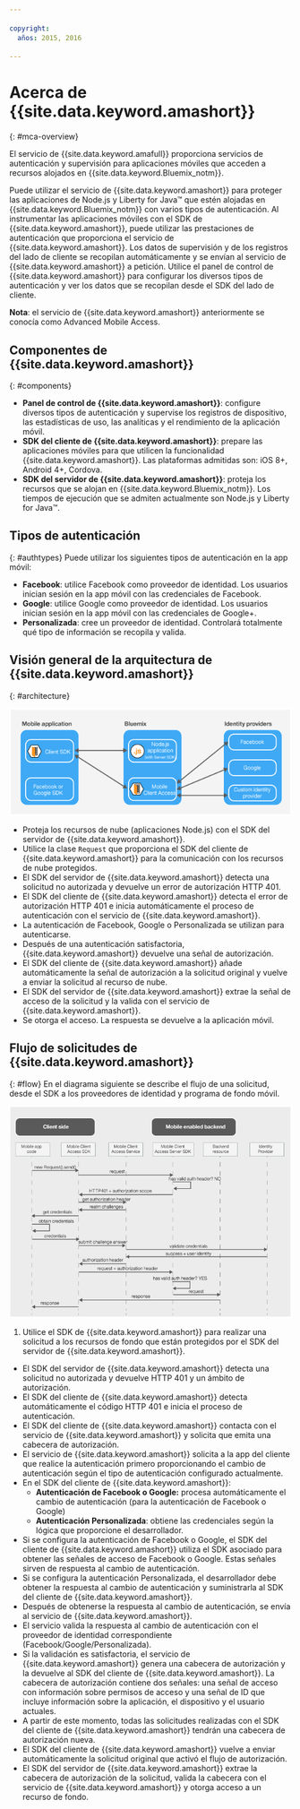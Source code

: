 ```yaml
---

copyright:
  años: 2015, 2016

---
```


# Acerca de {{site.data.keyword.amashort}}
{: #mca-overview}

El servicio de {{site.data.keyword.amafull}} proporciona servicios de autenticación y supervisión para aplicaciones móviles que acceden a recursos alojados en {{site.data.keyword.Bluemix_notm}}.

Puede utilizar el servicio de {{site.data.keyword.amashort}} para proteger las aplicaciones de Node.js y Liberty for Java&trade; que estén alojadas en {{site.data.keyword.Bluemix_notm}} con varios tipos de autenticación. Al instrumentar las aplicaciones móviles con el SDK de {{site.data.keyword.amashort}}, puede utilizar las prestaciones de autenticación que proporciona el servicio de {{site.data.keyword.amashort}}. Los datos de supervisión y de los registros del lado de cliente se recopilan automáticamente y se envían al servicio de {{site.data.keyword.amashort}} a petición. Utilice el panel de control de {{site.data.keyword.amashort}} para configurar los diversos tipos de autenticación y ver los datos que se recopilan desde el SDK del lado de cliente.

**Nota**: el servicio de {{site.data.keyword.amashort}} anteriormente se conocía como Advanced Mobile Access.

## Componentes de {{site.data.keyword.amashort}}
{: #components}

* **Panel de control de {{site.data.keyword.amashort}}**: configure diversos tipos de autenticación y supervise los registros de dispositivo, las estadísticas de uso, las analíticas y el rendimiento de la aplicación móvil.
* **SDK del cliente de {{site.data.keyword.amashort}}**: prepare las aplicaciones móviles para que utilicen la funcionalidad {{site.data.keyword.amashort}}. Las plataformas admitidas son: iOS 8+, Android 4+, Cordova.
* **SDK del servidor de {{site.data.keyword.amashort}}**: proteja los recursos que se alojan en {{site.data.keyword.Bluemix_notm}}. Los tiempos de ejecución que se admiten actualmente son Node.js y Liberty for Java&trade;.

## Tipos de autenticación
{: #authtypes}
Puede utilizar los siguientes tipos de autenticación en la app móvil:
* **Facebook**: utilice Facebook como proveedor de identidad. Los usuarios inician sesión en la app móvil con las credenciales de Facebook.
* **Google**: utilice Google como proveedor de identidad. Los usuarios inician sesión en la app móvil con las credenciales de Google+.
* **Personalizada**: cree un proveedor de identidad. Controlará totalmente qué tipo de información se recopila y valida.

## Visión general de la arquitectura de {{site.data.keyword.amashort}}
{: #architecture}

![imagen](images/mca-overview.jpg)

* Proteja los recursos de nube (aplicaciones Node.js) con el SDK del servidor de {{site.data.keyword.amashort}}.
* Utilice la clase `Request` que proporciona el SDK del cliente de {{site.data.keyword.amashort}}  para la comunicación con los recursos de nube protegidos. 
* El SDK del servidor de {{site.data.keyword.amashort}} detecta una solicitud no autorizada y devuelve un error de autorización HTTP 401. 
* El SDK del cliente de {{site.data.keyword.amashort}} detecta el error de autorización HTTP 401 e inicia automáticamente el proceso de autenticación con el servicio de {{site.data.keyword.amashort}}. 
* La autenticación de Facebook, Google o Personalizada se utilizan para autenticarse.
* Después de una autenticación satisfactoria, {{site.data.keyword.amashort}} devuelve una señal de autorización.
* El SDK del cliente de {{site.data.keyword.amashort}} añade automáticamente la señal de autorización a la solicitud original y vuelve a enviar la solicitud al recurso de nube. 
* El SDK del servidor de {{site.data.keyword.amashort}} extrae la señal de acceso de la solicitud y la valida con el servicio de {{site.data.keyword.amashort}}. 
* Se otorga el acceso.  La respuesta se devuelve a la aplicación móvil.

## Flujo de solicitudes de {{site.data.keyword.amashort}}
{: #flow}
En el diagrama siguiente se describe el flujo de una solicitud, desde el SDK a los proveedores de identidad y programa de fondo móvil.

![imagen](images/mca-sequence-overview.jpg)

1. Utilice el SDK de {{site.data.keyword.amashort}} para realizar una solicitud a los recursos de fondo que están protegidos por el SDK del servidor de {{site.data.keyword.amashort}}. 
* El SDK del servidor de {{site.data.keyword.amashort}} detecta una solicitud no autorizada y devuelve HTTP 401 y un ámbito de autorización. 
* El SDK del cliente de {{site.data.keyword.amashort}} detecta automáticamente el código HTTP 401 e inicia el proceso de autenticación. 
* El SDK del cliente de {{site.data.keyword.amashort}} contacta con el servicio de {{site.data.keyword.amashort}} y solicita que emita una cabecera de autorización. 
* El servicio de {{site.data.keyword.amashort}} solicita a la app del cliente que realice la autenticación primero proporcionando el cambio de autenticación según el tipo de autenticación configurado actualmente.
* En el SDK del cliente de {{site.data.keyword.amashort}}: 
   *  **Autenticación de Facebook o Google:** procesa automáticamente el cambio de autenticación (para la autenticación de Facebook o Google)
   * **Autenticación Personalizada**: obtiene las credenciales según la lógica que proporcione el desarrollador.
* Si se configura la autenticación de Facebook o Google, el SDK del cliente de {{site.data.keyword.amashort}} utiliza el SDK asociado para obtener las señales de acceso de Facebook o Google. Estas señales sirven de respuesta al cambio de autenticación.
* Si se configura la autenticación Personalizada, el desarrollador debe obtener la respuesta al cambio de autenticación y suministrarla al SDK del cliente de {{site.data.keyword.amashort}}. 
* Después de obtenerse la respuesta al cambio de autenticación, se envía al servicio de {{site.data.keyword.amashort}}.
* El servicio valida la respuesta al cambio de autenticación con el proveedor de identidad correspondiente (Facebook/Google/Personalizada).
* Si la validación es satisfactoria, el servicio de {{site.data.keyword.amashort}} genera una cabecera de autorización y la devuelve al SDK del cliente de {{site.data.keyword.amashort}}. La cabecera de autorización contiene dos señales: una señal de acceso con información sobre permisos de acceso y una señal de ID que incluye información sobre la aplicación, el dispositivo y el usuario actuales.
* A partir de este momento, todas las solicitudes realizadas con el SDK del cliente de {{site.data.keyword.amashort}} tendrán una cabecera de autorización nueva. 
* El SDK del cliente de {{site.data.keyword.amashort}} vuelve a enviar automáticamente la solicitud original que activó el flujo de autorización. 
* El SDK del servidor de {{site.data.keyword.amashort}} extrae la cabecera de autorización de la solicitud, valida la cabecera con el servicio de {{site.data.keyword.amashort}} y otorga acceso a un recurso de fondo. 
